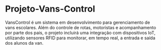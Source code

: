 # Projeto-Vans-Control
VansControl é um sistema em desenvolvimento para gerenciamento de vans escolares. Além do controle de rotas, motoristas e acompanhamento por parte dos pais, o projeto incluirá uma integração com dispositivos IoT, utilizando sensores RFID para monitorar, em tempo real, a entrada e saída dos alunos da van.
